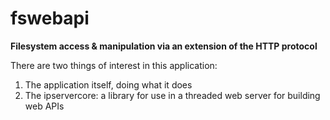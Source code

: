 # fswebapi
 **Filesystem access & manipulation via an extension of the HTTP protocol**

There are two things of interest in this application:
1. The application itself, doing what it does
2. The ipservercore: a library for use in a threaded web server for building web APIs
